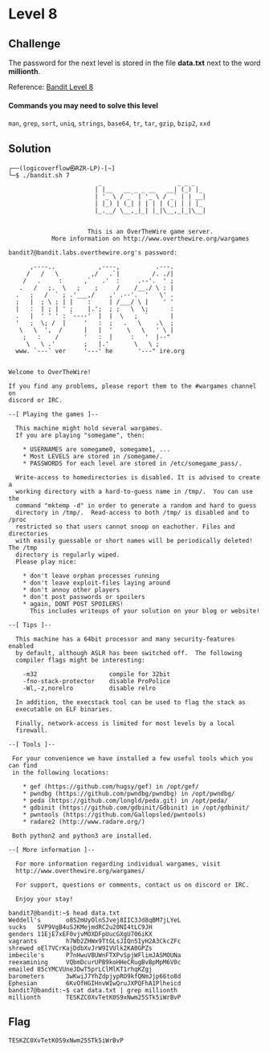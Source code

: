 # Level 8

## Challenge

The password for the next level is stored in the file **data.txt** next to the word **millionth**.

Reference: [Bandit Level 8](https://overthewire.org/wargames/bandit/bandit8.html)

#### Commands you may need to solve this level

```man```, ```grep```, ```sort```, ```uniq```, ```strings```, ```base64```, ```tr```, ```tar```, ```gzip```, ```bzip2```, ```xxd```

## Solution

```
┌──(logicoverflow㉿RZR-LP)-[~]
└─$ ./bandit.sh 7
                         _                     _ _ _
                        | |__   __ _ _ __   __| (_) |_
                        | '_ \ / _` | '_ \ / _` | | __|
                        | |_) | (_| | | | | (_| | | |_
                        |_.__/ \__,_|_| |_|\__,_|_|\__|


                      This is an OverTheWire game server.
            More information on http://www.overthewire.org/wargames

bandit7@bandit.labs.overthewire.org's password:

      ,----..            ,----,          .---.
     /   /   \         ,/   .`|         /. ./|
    /   .     :      ,`   .'  :     .--'.  ' ;
   .   /   ;.  \   ;    ;     /    /__./ \ : |
  .   ;   /  ` ; .'___,/    ,' .--'.  '   \' .
  ;   |  ; \ ; | |    :     | /___/ \ |    ' '
  |   :  | ; | ' ;    |.';  ; ;   \  \;      :
  .   |  ' ' ' : `----'  |  |  \   ;  `      |
  '   ;  \; /  |     '   :  ;   .   \    .\  ;
   \   \  ',  /      |   |  '    \   \   ' \ |
    ;   :    /       '   :  |     :   '  |--"
     \   \ .'        ;   |.'       \   \ ;
  www. `---` ver     '---' he       '---" ire.org


Welcome to OverTheWire!

If you find any problems, please report them to the #wargames channel on
discord or IRC.

--[ Playing the games ]--

  This machine might hold several wargames.
  If you are playing "somegame", then:

    * USERNAMES are somegame0, somegame1, ...
    * Most LEVELS are stored in /somegame/.
    * PASSWORDS for each level are stored in /etc/somegame_pass/.

  Write-access to homedirectories is disabled. It is advised to create a
  working directory with a hard-to-guess name in /tmp/.  You can use the
  command "mktemp -d" in order to generate a random and hard to guess
  directory in /tmp/.  Read-access to both /tmp/ is disabled and to /proc
  restricted so that users cannot snoop on eachother. Files and directories
  with easily guessable or short names will be periodically deleted! The /tmp
  directory is regularly wiped.
  Please play nice:

    * don't leave orphan processes running
    * don't leave exploit-files laying around
    * don't annoy other players
    * don't post passwords or spoilers
    * again, DONT POST SPOILERS!
      This includes writeups of your solution on your blog or website!

--[ Tips ]--

  This machine has a 64bit processor and many security-features enabled
  by default, although ASLR has been switched off.  The following
  compiler flags might be interesting:

    -m32                    compile for 32bit
    -fno-stack-protector    disable ProPolice
    -Wl,-z,norelro          disable relro

  In addition, the execstack tool can be used to flag the stack as
  executable on ELF binaries.

  Finally, network-access is limited for most levels by a local
  firewall.

--[ Tools ]--

 For your convenience we have installed a few useful tools which you can find
 in the following locations:

    * gef (https://github.com/hugsy/gef) in /opt/gef/
    * pwndbg (https://github.com/pwndbg/pwndbg) in /opt/pwndbg/
    * peda (https://github.com/longld/peda.git) in /opt/peda/
    * gdbinit (https://github.com/gdbinit/Gdbinit) in /opt/gdbinit/
    * pwntools (https://github.com/Gallopsled/pwntools)
    * radare2 (http://www.radare.org/)

 Both python2 and python3 are installed.

--[ More information ]--

  For more information regarding individual wargames, visit
  http://www.overthewire.org/wargames/

  For support, questions or comments, contact us on discord or IRC.

  Enjoy your stay!

bandit7@bandit:~$ head data.txt
Weddell's       o8S2mUyOlnSJvej8IIC3Jd8qBM7jLYeL
sucks   SVP9VgB4uSJKMejmdRC2u20NI4tLC9JH
genders 11EjE7xEF0vjvMOXDFpUucGXgU706iKX
vagrants        h7Wb2ZHWx9TtGLsJIQn5IyH2A3CkcZFc
shrewed oEl7VCrKajDdbXvJrW9IVUlk2KA0GPZs
imbecile's      P7nHwuVBUWnFTXPvSpjWFlimJASMOUNa
reexamining     VQbmDcurUPB9koHHeCRugBvBpMpM6V0c
emailed 85cYMCVUneJDwT5prLClMlKT1rhqKZgj
barometers      3wKwiJ7YhZdpjypRO9kfQNmJjp66to8d
Ephesian        6KvOfHGIHnvWIwQruJXPQFhA1Plheicd
bandit7@bandit:~$ cat data.txt | grep millionth
millionth       TESKZC0XvTetK0S9xNwm25STk5iWrBvP
```

## Flag

```TESKZC0XvTetK0S9xNwm25STk5iWrBvP```